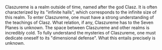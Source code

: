 Claszureme is a realm outside of time, named after the god Clasz. It is often characterized by its "infinite halls", which corresponds to the infinite size of this realm. To enter Claszureme, one must have a strong understanding of the teachings of Clasz. What relation, if any, Claszureme has to the Seven Planes is unknown. The space between Claszureme and other realms is incredibly cold. To fully understand the mysteries of Claszureme, one must dedicate oneself to its "dimensional defense". What this entails precisely is unknown.